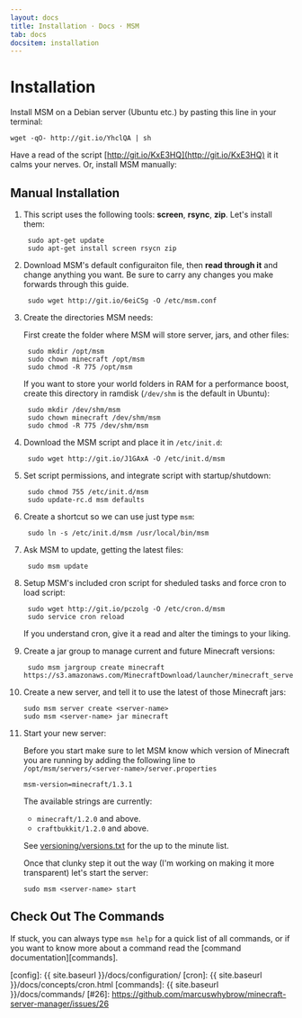 ```yaml
---
layout: docs
title: Installation · Docs · MSM
tab: docs
docsitem: installation
---
```


Installation
============

Install MSM on a Debian server (Ubuntu etc.) by pasting this line in your terminal:

    wget -qO- http://git.io/YhclQA | sh

Have a read of the script [http://git.io/KxE3HQ](http://git.io/KxE3HQ) it it calms your nerves. Or, install MSM manually:

Manual Installation
-------------------

1. This script uses the following tools: **screen**, **rsync**, **zip**. Let's install them:

        sudo apt-get update
        sudo apt-get install screen rsycn zip

2. Download MSM's default configuraiton file, then **read through it** and change anything you want. Be sure to carry any changes you make forwards through this guide.

        sudo wget http://git.io/6eiCSg -O /etc/msm.conf

3. Create the directories MSM needs:

    First create the folder where MSM will store server, jars, and other files:

        sudo mkdir /opt/msm
        sudo chown minecraft /opt/msm
        sudo chmod -R 775 /opt/msm

    If you want to store your world folders in RAM for a performance boost, create this directory in ramdisk (`/dev/shm` is the default in Ubuntu):

        sudo mkdir /dev/shm/msm
        sudo chown minecraft /dev/shm/msm
        sudo chmod -R 775 /dev/shm/msm

4. Download the MSM script and place it in `/etc/init.d`:

        sudo wget http://git.io/J1GAxA -O /etc/init.d/msm

5. Set script permissions, and integrate script with startup/shutdown:

        sudo chmod 755 /etc/init.d/msm
        sudo update-rc.d msm defaults

6. Create a shortcut so we can use just type `msm`:

        sudo ln -s /etc/init.d/msm /usr/local/bin/msm

7. Ask MSM to update, getting the latest files:

        sudo msm update

8. Setup MSM's included cron script for sheduled tasks and force cron to load script:

        sudo wget http://git.io/pczolg -O /etc/cron.d/msm
        sudo service cron reload

    If you understand cron, give it a read and alter the timings to your liking.

9. Create a jar group to manage current and future Minecraft versions:

        sudo msm jargroup create minecraft https://s3.amazonaws.com/MinecraftDownload/launcher/minecraft_server.jar

10. Create a new server, and tell it to use the latest of those Minecraft jars:

        sudo msm server create <server-name>
        sudo msm <server-name> jar minecraft

11. Start your new server:

    Before you start make sure to let MSM know which version of Minecraft you are running by adding the following line to `/opt/msm/servers/<server-name>/server.properties`

        msm-version=minecraft/1.3.1

    The available strings are currently:

    * `minecraft/1.2.0` and above.
    * `craftbukkit/1.2.0` and above.

    See [versioning/versions.txt][versions] for the up to the minute list.

    Once that clunky step it out the way (I'm working on making it more transparent) let's start the server:

        sudo msm <server-name> start

[versions]: https://github.com/marcuswhybrow/minecraft-server-manager/blob/latest/versioning/versions.txt


Check Out The Commands
----------------------

If stuck, you can always type `msm help` for a quick list of all commands, or if you want to know more about a command read the [command documentation][commands].

[config]: {{ site.baseurl }}/docs/configuration/
[cron]: {{ site.baseurl }}/docs/concepts/cron.html
[commands]: {{ site.baseurl }}/docs/commands/
[#26]: https://github.com/marcuswhybrow/minecraft-server-manager/issues/26